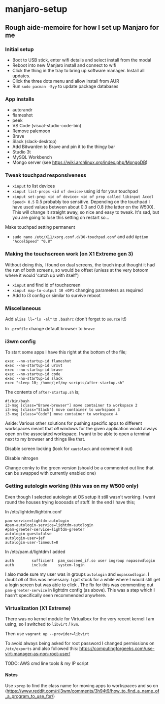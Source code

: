 # manjaro-setup
## Rough aide-memoire for how I set up Manjaro for me

### Initial setup 
- Boot to USB stick, enter wifi details and select install from the modal
- Reboot into new Manjaro install and connect to wifi
- Click the thing in the tray to bring up software manager. Install all updates. 
- Click the three dots menu and allow install from AUR
- Run `sudo pacman -Syy` to update package databases


### App installs
- autorandr
- flameshot
- peek
- VS Code (visual-studio-code-bin)
- Remove palemoon
- Brave
- Slack (slack-desktop)
- Add Bitwarden to Brave and pin it to the thingy bar
- Studio 3t
- MySQL Workbench
- Mongo server (see https://wiki.archlinux.org/index.php/MongoDB)

### Tweak touchpad responsiveness
- `xinput` to list devices
- `xinput list-props <id of device>` using id for your touchpad
- `xinput set-prop <id of device> <id of prop called libinput Accel Speed> 0.5` 0.5 probably too sensitive. Depending on the touchpad I have used values between about 0.3 and 0.8 (the latter on the W500). This will change it straight away, so nice and easy to tweak. It's sad, but you are going to lose this setting on restart so...

Make touchpad setting permanent
- `sudo nano /etc/X11/xorg.conf.d/30-touchpad.conf` and add `Option "AccelSpeed" "0.8"`

### Making the touchscreen work (on X1 Extreme gen 3)
Without doing this, I found on dual screens, the touch input thought it had the run of both screens, so would be offset (unless at the very botoom where it would 'catch up with itself')
- `xinput` and find id of touchscreen
- `xinput map-to-output 10 eDP1` changing parameters as required
- Add to i3 config or similar to survive reboot

### Miscellaneous
Add `alias ll="ls -al"` to `.bashrc` (don't forget to `source` it!)  

In `.profile` change default browser to `brave`  

### i3wm config  
To start some apps I have this right at the bottom of the file;
```
exec --no-startup-id flameshot
exec --no-startup-id urxvt
exec --no-startup-id brave
exec --no-startup-id code
exec --no-startup-id slack
exec "sleep 10; /home/jef/my-scripts/after-startup.sh"
```

The contents of `after-startup.sh` is;
```
#!/bin/bash
i3-msg [class="Brave-browser"] move container to workspace 2
i3-msg [class="Slack"] move container to workspace 3
i3-msg [class="Code"] move container to workspace 4
```

Aside: Various other solutions for pushing specific apps to different workspaces meant that _all_ windows for the given application would always open on the associated workspace. I want to be able to open a terminal next to my browser and things like that. 

Disable screen locking (look for `xautolock` and comment it out)  

Disable nitrogen

Change conky to the green version (should be a commented out line that can be swapped with currently enabled one)



### Getting autologin working (this was on my W500 only)
Even though I selected autologin at OS setup it still wasn't working. I went round the houses trying looooads of stuff. In the end I have this;

In /etc/lightdm/lightdm.conf
```
pam-service=lightdm-autologin
#pam-autologin-service=lightdm-autologin
#pam-greeter-service=lightdm-greeter
autologin-guest=false
autologin-user=jef
autologin-user-timeout=0
```

In /etc/pam.d/lightdm I added
```
auth        sufficient  pam_succeed_if.so user ingroup nopasswdlogin
auth        include     system-login
```
I also made sure my user was in groups `autologin` and `nopasswdlogin`. 
I doubt _all_ of this was necessary. I got stuck for a while where I would still get a login screen but was able to click <enter>. The fix for this was commenting out `pam-greeter-service` in lightdm config (as above). This was a step which I hasn't specifically seen recommended anywhere. 

### Virtualization (X1 Extreme)
There was no kernel module for Virtualbox for the very recent kernel I am using, so I switched to `libvirt` / `kvm`.

Then use `vagrant up --provider=libvirt`

To avoid always being asked for root password I changed permissions on `/etc/exports` and also followed this: https://computingforgeeks.com/use-virt-manager-as-non-root-user/






TODO: AWS cmd line tools & my IP script  




#### Notes
Use `xprop` to find the class name for moving apps to workspaces and so on (https://www.reddit.com/r/i3wm/comments/3h94t9/how_to_find_a_name_of_a_program_to_use_for/)






